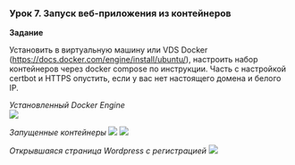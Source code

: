 ### Урок 7. Запуск веб-приложения из контейнеров

**Задание**

Установить в виртуальную машину или VDS Docker (https://docs.docker.com/engine/install/ubuntu/), настроить набор контейнеров через docker compose по инструкции.
Часть с настройкой certbot и HTTPS опустить, если у вас нет настоящего домена и белого IP.

*Установленный Docker Engine*  
<image src="hw7.1.png">

*Запущенные контейнеры*
<image src="hw7.2.png">
<image src="hw7.3.png">

*Открывшаяся страница Wordpress с регистрацией*
<image src="hw7.4.png">